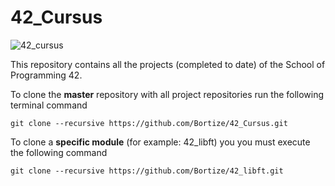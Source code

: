 # 42_Cursus
![42_cursus](https://user-images.githubusercontent.com/55995077/87337313-8bf82e80-c543-11ea-88cc-ceeb3677477a.jpg)

This repository contains all the projects (completed to date) of the School of Programming 42.

To clone the **master** repository with all project repositories run the following terminal command
```
git clone --recursive https://github.com/Bortize/42_Cursus.git
```
To clone a **specific module** (for example: 42_libft) you you must execute the following command
```
git clone --recursive https://github.com/Bortize/42_libft.git
```
